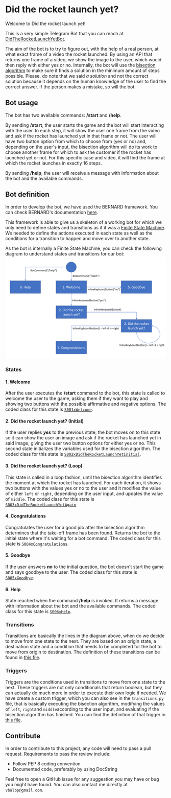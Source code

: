 # Did the rocket launch yet?

Welcome to Did the rocket launch yet!

This is a very simple Telegram Bot that you can reach at [DidTheRocketLaunchYetBot](https://t.me/DidTheRocketLaunchYetBot).

The aim of the bot is to try to figure out, with the help of a real person, at what exact frame of a video the rocket launched. By using an API that returns one frame of a video, we show the image to the user, which would then reply with either yes or no. Internally, the bot will use the [bisection algorithm](https://en.wikipedia.org/wiki/Bisection_method) to make sure it finds a solution in the minimum amount of steps possible. Please, do note that we said _a solution_ and not the correct solution because it depends on the human knowledge of the user to find the correct answer. If the person makes a mistake, so will the bot.

## Bot usage

The bot has two available commands: **/start** and **/help**.

By sending **/start**, the user starts the game and the bot will start interacting with the user. In each step, it will show the user one frame from the video and ask if the rocket has launched yet in that frame or not. The user will have two button option from which to choose from (yes or no) and, depending on the user's input, the bisection algorithm will do its work to choose another frame for which to ask the customer if the rocket has launched yet or not. For this specific case and video, it will find the frame at which the rocket launches in exactly 16 steps.

By sending **/help**, the user will receive a message with information about the bot and the available commands.

## Bot definition
In order to develop the bot, we have used the BERNARD framework. You can check BERNARD's documentation [here](https://github.com/BernardFW/bernard).

This framework is able to give us a skeleton of a working bot for which we only need to define states and transitions as if it was a [Finite State Machine](https://github.com/BernardFW/bernard/blob/develop/doc/get-started/fsm.md). We needed to define the actions executed in each state as well as the conditions for a transition to happen and move over to another state.

As the bot is internally a Finite State Machine, you can check the following diagram to understand states and transitions for our bot:
![DidTheRocketLaunchYetDiagram](/docs/img/DidTheRocketLaunchYetStatesGraph.PNG)

### States
#### 1. Welcome
After the user executes the **/start** command to the bot, this state is called to welcome the user to the game, asking them if they want to play and showing two buttons with the possible affirmative and negative options. The coded class for this state is [`S001xWelcome`](/src/didtherocketlaunchyet/states.py#L80).
#### 2. Did the rocket launch yet? (Initial)
If the user replies **_yes_** to the previous state, the bot moves on to this state so it can show the user an image and ask if the rocket has launched yet in said image, giving the user two button options for either yes or no. This second state initializes the variables used for the bisection algorithm. The coded class for this state is [`S002xDidTheRocketLaunchYetInitial`](/src/didtherocketlaunchyet/states.py#L99).
#### 3. Did the rocket launch yet? (Loop)
This state is called in a loop fashion, until the bisection algorithm identifies the moment at which the rocket has launched. For each iteration, it shows two buttons with the values yes or no to the user and it modifies the value of either `left` or `right`, depending on the user input, and updates the value of `middle`. The coded class for this state is [`S003xDidTheRocketLaunchYetAgain`](/src/didtherocketlaunchyet/states.py#L122).
#### 4. Congratulations
Congratulates the user for a good job after the bisection algorithm determines that the take-off frame has been found. Returns the bot to the initial state where it's waiting for a bot command. The coded class for this state is [`S004xCongratulations`](/src/didtherocketlaunchyet/states.py#L137).
#### 5. Goodbye
If the user answers **_no_** to the initial question, the bot doesn't start the game and says goodbye to the user. The coded class for this state is [`S005xGoodbye`](/src/didtherocketlaunchyet/states.py#L157).
#### 6. Help
State reached when the command **/help** is invoked. It returns a message with information about the bot and the available commands. The coded class for this state is [`S006xHelp`](/src/didtherocketlaunchyet/states.py#L170).
### Transitions
Transitions are basically the lines in the diagram above, when do we decide to move from one state to the next. They are based on an origin state, a destination state and a condition that needs to be completed for the bot to move from origin to destination. The definition of these transitions can be found in [this file](/src/didtherocketlaunchyet/transitions.py).
### Triggers
Triggers are the conditions used in transitions to move from one state to the next. These triggers are not only conditionals that return boolean, but they can actually do much more in order to execute their own logic if needed. We have create a custom trigger, which you can also see in the `transitions.py` file, that is basically executing the bisection algorithm, modifying the values of `left`, `right`and `middle`according to the user input, and evaluating if the bisection algorithm has finished. You can find the definition of that trigger in [this file](/src/didtherocketlaunchyet/triggers.py).

## Contribute
In order to contribute to this project, any code will need to pass a pull request. Requirements to pass the review include:
- Follow PEP 8 coding convention
- Documented code, preferably by using DocString

Feel free to open a GitHub issue for any suggestion you may have or bug you might have found. You can also contact me directly at `vbalbp@gmail.com`.
